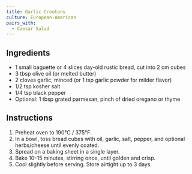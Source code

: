 ```yaml
---
title: Garlic Croutons
culture: European-American
pairs_with:
  - Caesar Salad
---
```


## Ingredients
- 1 small baguette or 4 slices day-old rustic bread, cut into 2 cm cubes
- 3 tbsp olive oil (or melted butter)
- 2 cloves garlic, minced (or 1 tsp garlic powder for milder flavor)
- 1/2 tsp kosher salt
- 1/4 tsp black pepper
- Optional: 1 tbsp grated parmesan, pinch of dried oregano or thyme

## Instructions
1. Preheat oven to 190°C / 375°F.
2. In a bowl, toss bread cubes with oil, garlic, salt, pepper, and optional herbs/cheese until evenly coated.
3. Spread on a baking sheet in a single layer.
4. Bake 10–15 minutes, stirring once, until golden and crisp.
5. Cool slightly before serving. Store airtight up to 3 days.
